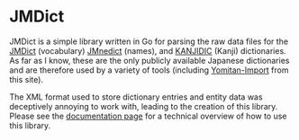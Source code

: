 # JMDict

JMDict is a simple library written in Go for parsing the raw data files for the
[JMDict](http://www.edrdg.org/jmdict/j_jmdict.html) (vocabulary)
[JMnedict](http://www.edrdg.org/enamdict/enamdict_doc.html) (names), and
[KANJIDIC](http://nihongo.monash.edu/kanjidic2/index.html) (Kanji) dictionaries. As far as I know, these are the only
publicly available Japanese dictionaries and are therefore used by a variety of tools (including
[Yomitan-Import](https://github.com/themoeway/yomitan-import) from this site).

The XML format used to store dictionary entries and entity data was deceptively annoying to work with, leading to the
creation of this library. Please see the [documentation page](https://godoc.org/github.com/themoeway/jmdict-go) for a
technical overview of how to use this library.
